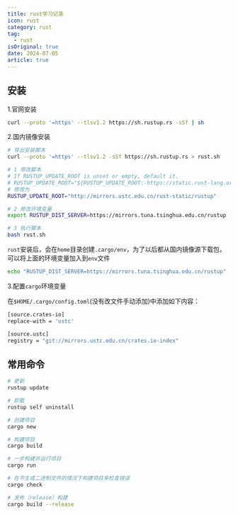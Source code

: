 ```yaml
---
title: rust学习记录
icon: rust
category: rust
tag:
  - rust
isOriginal: true
date: 2024-07-05
article: true
---
```


<!-- more -->

## 安装

1.官网安装

```bash
curl --proto '=https' --tlsv1.2 https://sh.rustup.rs -sSf | sh
```

2.国内镜像安装

```bash
# 导出安装脚本
curl --proto '=https' --tlsv1.2 -sSf https://sh.rustup.rs > rust.sh

# 1 修改脚本
# If RUSTUP_UPDATE_ROOT is unset or empty, default it.
# RUSTUP_UPDATE_ROOT="${RUSTUP_UPDATE_ROOT:-https://static.rust-lang.org/rustup}"
# 修改为
RUSTUP_UPDATE_ROOT="http://mirrors.ustc.edu.cn/rust-static/rustup"

# 2 修改环境变量
export RUSTUP_DIST_SERVER=https://mirrors.tuna.tsinghua.edu.cn/rustup

# 3 执行脚本
bash rust.sh

```
`rust`安装后，会在`home`目录创建`.cargo/env`，为了以后都从国内镜像源下载包，可以将上面的环境变量加入到`env`文件
```bash
echo "RUSTUP_DIST_SERVER=https://mirrors.tuna.tsinghua.edu.cn/rustup"  >> env  
```

3.配置`cargo`环境变量

在`$HOME/.cargo/config.toml`(没有改文件手动添加)中添加如下内容：

```bash
[source.crates-io]
replace-with = 'ustc'

[source.ustc]
registry = "git://mirrors.ustc.edu.cn/crates.io-index"
```

## 常用命令

```bash
# 更新
rustup update

# 卸载
rustup self uninstall

# 创建项目
cargo new

# 构建项目
cargo build

# 一步构建并运行项目
cargo run

# 在不生成二进制文件的情况下构建项目来检查错误
cargo check

# 发布（release）构建
cargo build --release
```